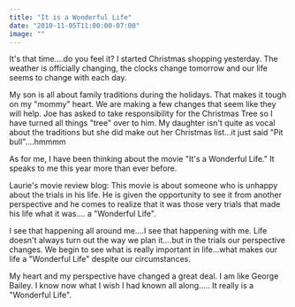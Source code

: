```yaml
---
title: "It is a Wonderful Life"
date: "2010-11-05T11:00:00-07:00"
image: ""
---
```


It's that time....do you feel it? I started Christmas shopping yesterday. The weather is officially changing, the clocks change tomorrow and our life seems to change with each day. 

My son is all about family traditions during the holidays. That makes it tough on my "mommy" heart. We are making a few changes that seem like they will help. Joe has asked to take responsibility for the Christmas Tree so I have turned all things "tree" over to him. My daughter isn't quite as vocal about the traditions but she did make out her Christmas list...it just said "Pit bull"....hmmmm

As for me, I have been thinking about the movie "It's a Wonderful Life." It speaks to me this year more than ever before. 

Laurie's movie review blog: This movie is about someone who is unhappy about the trials in his life. He is given the opportunity to see it from another perspective and he comes to realize that it was those very trials that made his life what it was.... a "Wonderful Life".

I see that happening all around me....I see that happening with me. Life doesn't always turn out the way we plan it....but in the trials our perspective changes. We begin to see what is really important in life...what makes our life a "Wonderful Life" despite our circumstances.

My heart and my perspective have changed a great deal. I am like George Bailey. I know now what I wish I had known all along..... It really is a "Wonderful Life".